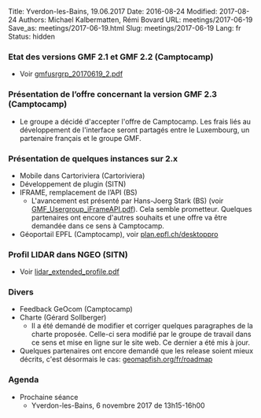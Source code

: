 Title: Yverdon-les-Bains, 19.06.2017
Date: 2016-08-24
Modified: 2017-08-24
Authors: Michael Kalbermatten, Rémi Bovard
URL: meetings/2017-06-19
Save_as: meetings/2017-06-19.html
Slug: meetings/2017-06-19
Lang: fr
Status: hidden

### Etat des versions GMF 2.1 et GMF 2.2 (Camptocamp)

* Voir [gmfusrgrp_20170619_2.pdf]({filename}/documents/meetings/2017-06-19/gmfusrgrp_20170619_2.pdf)

### Présentation de l’offre concernant la version GMF 2.3 (Camptocamp)

* Le groupe a décidé d'accepter l'offre de Camptocamp. Les frais liés au développement de l'interface seront partagés entre le Luxembourg, un partenaire français et le groupe GMF.

### Présentation de quelques instances sur 2.x

* Mobile dans Cartoriviera (Cartoriviera)
* Développement de plugin (SITN)
* IFRAME, remplacement de l’API (BS)
    * L'avancement est présenté par Hans-Joerg Stark (BS) (voir [GMF_Usergroup_iFrameAPI.pdf]({filename}/documents/meetings/2017-06-19/GMF_Usergroup_iFrameAPI.pdf)). Cela semble prometteur. Quelques partenaires ont encore d'autres souhaits et une offre va être demandée dans ce sens à Camptocamp.
* Géoportail EPFL (Camptocamp), voir [plan.epfl.ch/desktoppro](https://plan.epfl.ch/desktoppro/)

### Profil LIDAR dans NGEO (SITN)

* Voir [lidar_extended_profile.pdf]({filename}/documents/meetings/2017-06-19/lidar_extended_profile.pdf)

### Divers

* Feedback GeOcom (Camptocamp)
* Charte (Gérard Sollberger)
    * Il a été demandé de modifier et corriger quelques paragraphes de la charte proposée. Celle-ci sera modifié par le groupe de travail dans ce sens et mise en ligne sur le site web. Ce dernier a été mis à jour.
* Quelques partenaires ont encore demandé que les release soient mieux décrits, c'est désormais le cas: [geomapfish.org/fr/roadmap](http://geomapfish.org/fr/roadmap)

### Agenda

* Prochaine séance
    * Yverdon-les-Bains, 6 novembre 2017 de 13h15-16h00
